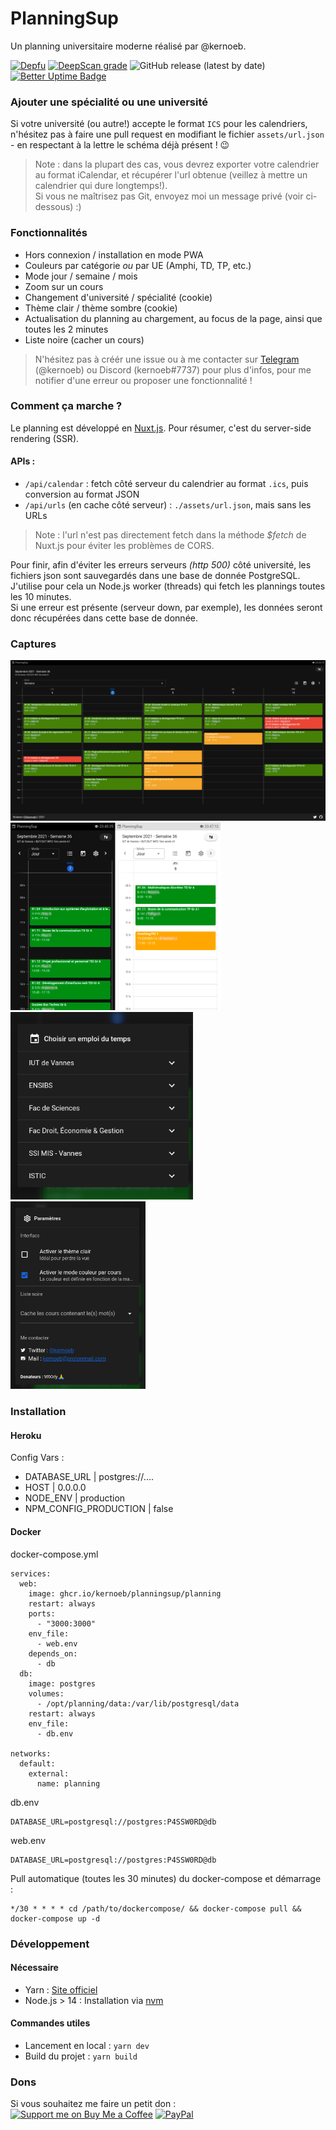 # PlanningSup

Un planning universitaire moderne réalisé par @kernoeb.  

[![Depfu](https://badges.depfu.com/badges/01919e6a50135b1fa0c82c303dd44fec/status.svg)](https://depfu.com)
[![DeepScan grade](https://deepscan.io/api/teams/12018/projects/14979/branches/290903/badge/grade.svg)](https://deepscan.io/dashboard#view=project&tid=12018&pid=14979&bid=290903)
![GitHub release (latest by date)](https://img.shields.io/github/v/release/kernoeb/planningsup)
[![Better Uptime Badge](https://betteruptime.com/status-badges/v1/monitor/4xs1.svg)](https://betteruptime.com/?utm_source=status_badge)

### Ajouter une spécialité ou une université

Si votre université (ou autre!) accepte le format `ICS` pour les calendriers, n'hésitez pas à faire une pull request en modifiant le fichier `assets/url.json` - en respectant à la lettre le schéma déjà présent ! :wink:

> Note : dans la plupart des cas, vous devrez exporter votre calendrier au format iCalendar, et récupérer l'url obtenue (veillez à mettre un calendrier qui dure longtemps!).  
> Si vous ne maîtrisez pas Git, envoyez moi un message privé (voir ci-dessous) :)

### Fonctionnalités

- Hors connexion / installation en mode PWA
- Couleurs par catégorie *ou* par UE (Amphi, TD, TP, etc.)
- Mode jour / semaine / mois
- Zoom sur un cours
- Changement d'université / spécialité (cookie)
- Thème clair / thème sombre (cookie)
- Actualisation du planning au chargement, au focus de la page, ainsi que toutes les 2 minutes
- Liste noire (cacher un cours)

> N'hésitez pas à créér une issue ou à me contacter sur [Telegram](https://t.me/kernoeb) (@kernoeb) ou Discord (kernoeb#7737) pour plus d'infos, pour me notifier d'une erreur ou proposer une fonctionnalité !

### Comment ça marche ?

Le planning est développé en [Nuxt.js](https://nuxtjs.org/). Pour résumer, c'est du server-side rendering (SSR).

#### APIs :

- `/api/calendar` : fetch côté serveur du calendrier au format `.ics`, puis conversion au format JSON
- `/api/urls` (en cache côté serveur) : `./assets/url.json`, mais sans les URLs


> Note : l'url n'est pas directement fetch dans la méthode *$fetch* de Nuxt.js pour éviter les problèmes de CORS.

Pour finir, afin d'éviter les erreurs serveurs *(http 500)* côté université, les fichiers json sont sauvegardés dans une base de donnée PostgreSQL. J'utilise pour cela un Node.js worker (threads) qui fetch les plannings toutes les 10 minutes.  
Si une erreur est présente (serveur down, par exemple), les données seront donc récupérées dans cette base de donnée.

### Captures

![desktop](img/desktop.png)  
<img src="img/phone1.png" height="300" /><img src="img/phone4.png" height="300"/>
<br>
<img src="img/phone2.png" height="300" /><img src="img/phone3.png" height="300"/>
<br>

### Installation

#### Heroku

Config Vars :
- DATABASE_URL | postgres://....
- HOST | 0.0.0.0
- NODE_ENV | production
- NPM_CONFIG_PRODUCTION | false

#### Docker

docker-compose.yml
```
services:
  web:
    image: ghcr.io/kernoeb/planningsup/planning
    restart: always
    ports:
      - "3000:3000"
    env_file:
      - web.env
    depends_on:
      - db
  db:
    image: postgres
    volumes:
      - /opt/planning/data:/var/lib/postgresql/data
    restart: always
    env_file:
      - db.env

networks:
  default:
    external:
      name: planning
```

db.env
```
DATABASE_URL=postgresql://postgres:P4SSW0RD@db
```

web.env
```
DATABASE_URL=postgresql://postgres:P4SSW0RD@db
```

Pull automatique (toutes les 30 minutes) du docker-compose et démarrage :
```
*/30 * * * * cd /path/to/dockercompose/ && docker-compose pull && docker-compose up -d
```

### Développement

#### Nécessaire

- Yarn : [Site officiel](https://yarnpkg.com/)
- Node.js > 14 : Installation via [nvm](https://github.com/nvm-sh/nvm)

#### Commandes utiles

- Lancement en local : `yarn dev` 
- Build du projet : `yarn build`

### Dons

Si vous souhaitez me faire un petit don :  
[![Support me on Buy Me a Coffee](https://img.shields.io/badge/Support%20me-☕-orange.svg?style=for-the-badge&label=Buy%20me%20a%20coffee)](https://www.buymeacoffee.com/kernoeb) [![PayPal](https://img.shields.io/badge/Donate-💵-yellow.svg?style=for-the-badge&label=PayPal)](https://www.paypal.com/kernoeb)

